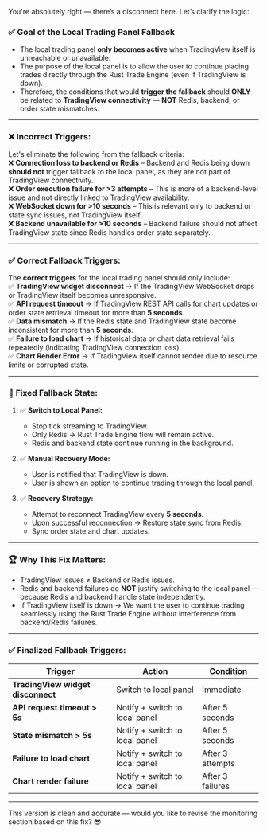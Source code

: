 You're absolutely right — there’s a disconnect here. Let’s clarify the logic:

### ✅ **Goal of the Local Trading Panel Fallback**  
- The local trading panel **only becomes active** when TradingView itself is unreachable or unavailable.
- The purpose of the local panel is to allow the user to continue placing trades directly through the Rust Trade Engine (even if TradingView is down).  
- Therefore, the conditions that would **trigger the fallback** should **ONLY** be related to **TradingView connectivity** — **NOT** Redis, backend, or order state mismatches.

---

### ❌ **Incorrect Triggers:**  
Let's eliminate the following from the fallback criteria:  
❌ **Connection loss to backend or Redis** – Backend and Redis being down **should not** trigger fallback to the local panel, as they are not part of TradingView connectivity.  
❌ **Order execution failure for >3 attempts** – This is more of a backend-level issue and not directly linked to TradingView availability.  
❌ **WebSocket down for >10 seconds** – This is relevant only to backend or state sync issues, not TradingView itself.  
❌ **Backend unavailable for >10 seconds** – Backend failure should not affect TradingView state since Redis handles order state separately.  

---

### ✅ **Correct Fallback Triggers:**  
The **correct triggers** for the local trading panel should only include:  
✅ **TradingView widget disconnect** → If the TradingView WebSocket drops or TradingView itself becomes unresponsive.  
✅ **API request timeout** → If TradingView REST API calls for chart updates or order state retrieval timeout for more than **5 seconds**.  
✅ **Data mismatch** → If the Redis state and TradingView state become inconsistent for more than **5 seconds**.  
✅ **Failure to load chart** → If historical data or chart data retrieval fails repeatedly (indicating TradingView connection loss).  
✅ **Chart Render Error** → If TradingView itself cannot render due to resource limits or corrupted state.  

---

### 🚀 **Fixed Fallback State:**  
1. ✅ **Switch to Local Panel:**  
   - Stop tick streaming to TradingView.  
   - Only Redis → Rust Trade Engine flow will remain active.  
   - Redis and backend state continue running in the background.  

2. ✅ **Manual Recovery Mode:**  
   - User is notified that TradingView is down.  
   - User is shown an option to continue trading through the local panel.  

3. ✅ **Recovery Strategy:**  
   - Attempt to reconnect TradingView every **5 seconds**.  
   - Upon successful reconnection → Restore state sync from Redis.  
   - Sync order state and chart updates.  

---

### 🏆 **Why This Fix Matters:**  
- TradingView issues ≠ Backend or Redis issues.  
- Redis and backend failures do **NOT** justify switching to the local panel — because Redis and backend handle state independently.  
- If TradingView itself is down → We want the user to continue trading seamlessly using the Rust Trade Engine without interference from backend/Redis failures.  

---

### ✅ **Finalized Fallback Triggers:**  
| Trigger | Action | Condition |
|---------|--------|-----------|
| **TradingView widget disconnect** | Switch to local panel | Immediate |
| **API request timeout > 5s** | Notify + switch to local panel | After 5 seconds |
| **State mismatch > 5s** | Notify + switch to local panel | After 5 seconds |
| **Failure to load chart** | Notify + switch to local panel | After 3 attempts |
| **Chart render failure** | Notify + switch to local panel | After 3 failures |

---

This version is clean and accurate — would you like to revise the monitoring section based on this fix? 😎